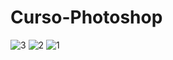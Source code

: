 # Curso-Photoshop

![3](https://user-images.githubusercontent.com/50500849/210150112-1db02055-7bc2-419e-a76f-3325fb741328.png)
![2](https://user-images.githubusercontent.com/50500849/210150114-7c62781f-24be-4232-97b1-e11d4642c3b1.png)
![1](https://user-images.githubusercontent.com/50500849/210150115-eec8cc09-b5c0-480c-a576-833621d66c34.png)
